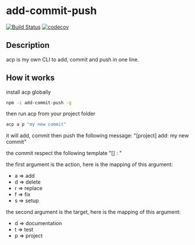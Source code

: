 # add-commit-push

[![Build Status](https://travis-ci.org/dylandoamaral/add-commit-push.svg?branch=master)](https://travis-ci.org/dylandoamaral/add-commit-push)
[![codecov](https://codecov.io/gh/dylandoamaral/add-commit-push/branch/master/graph/badge.svg)](https://codecov.io/gh/dylandoamaral/add-commit-push)

## Description

acp is my own CLI to add, commit and push in one line.

## How it works

install acp globally

```bash
npm -i add-commit-push -g
```

then run acp from your project folder

```bash
acp a p "my new commit"
```

it will add, commit then push the following message: "[project] add: my new commit"

the commit respect the following template "[<project>] <action>: <message>"

the first argument is the action, here is the mapping of this argument:
- a => add
- d => delete
- r => replace
- f => fix
- s => setup

the second argument is the target, here is the mapping of this argument:
- d => documentation
- t => test
- p => project

